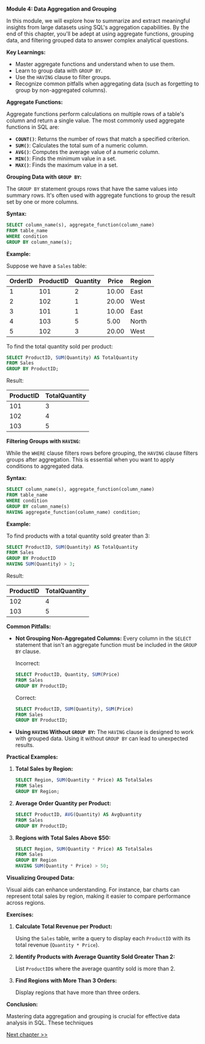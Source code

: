 **Module 4: Data Aggregation and Grouping**

In this module, we will explore how to summarize and extract meaningful insights from large datasets using SQL's aggregation capabilities. By the end of this chapter, you'll be adept at using aggregate functions, grouping data, and filtering grouped data to answer complex analytical questions.

**Key Learnings:**

- Master aggregate functions and understand when to use them.
- Learn to group data with `GROUP BY`.
- Use the `HAVING` clause to filter groups.
- Recognize common pitfalls when aggregating data (such as forgetting to group by non-aggregated columns).

**Aggregate Functions:**

Aggregate functions perform calculations on multiple rows of a table's column and return a single value. The most commonly used aggregate functions in SQL are:

- **`COUNT()`**: Returns the number of rows that match a specified criterion.
- **`SUM()`**: Calculates the total sum of a numeric column.
- **`AVG()`**: Computes the average value of a numeric column.
- **`MIN()`**: Finds the minimum value in a set.
- **`MAX()`**: Finds the maximum value in a set.

**Grouping Data with `GROUP BY`:**

The `GROUP BY` statement groups rows that have the same values into summary rows. It's often used with aggregate functions to group the result set by one or more columns.

**Syntax:**

```sql
SELECT column_name(s), aggregate_function(column_name)
FROM table_name
WHERE condition
GROUP BY column_name(s);
```

**Example:**

Suppose we have a `Sales` table:

| OrderID | ProductID | Quantity | Price | Region  |
|---------|-----------|----------|-------|---------|
| 1       | 101       | 2        | 10.00 | East    |
| 2       | 102       | 1        | 20.00 | West    |
| 3       | 101       | 1        | 10.00 | East    |
| 4       | 103       | 5        | 5.00  | North   |
| 5       | 102       | 3        | 20.00 | West    |

To find the total quantity sold per product:

```sql
SELECT ProductID, SUM(Quantity) AS TotalQuantity
FROM Sales
GROUP BY ProductID;
```

Result:

| ProductID | TotalQuantity |
|-----------|---------------|
| 101       | 3             |
| 102       | 4             |
| 103       | 5             |

**Filtering Groups with `HAVING`:**

While the `WHERE` clause filters rows before grouping, the `HAVING` clause filters groups after aggregation. This is essential when you want to apply conditions to aggregated data.

**Syntax:**

```sql
SELECT column_name(s), aggregate_function(column_name)
FROM table_name
WHERE condition
GROUP BY column_name(s)
HAVING aggregate_function(column_name) condition;
```

**Example:**

To find products with a total quantity sold greater than 3:

```sql
SELECT ProductID, SUM(Quantity) AS TotalQuantity
FROM Sales
GROUP BY ProductID
HAVING SUM(Quantity) > 3;
```

Result:

| ProductID | TotalQuantity |
|-----------|---------------|
| 102       | 4             |
| 103       | 5             |

**Common Pitfalls:**

- **Not Grouping Non-Aggregated Columns:** Every column in the `SELECT` statement that isn't an aggregate function must be included in the `GROUP BY` clause.

  Incorrect:

  ```sql
  SELECT ProductID, Quantity, SUM(Price)
  FROM Sales
  GROUP BY ProductID;
  ```

  Correct:

  ```sql
  SELECT ProductID, SUM(Quantity), SUM(Price)
  FROM Sales
  GROUP BY ProductID;
  ```

- **Using `HAVING` Without `GROUP BY`:** The `HAVING` clause is designed to work with grouped data. Using it without `GROUP BY` can lead to unexpected results.

**Practical Examples:**

1. **Total Sales by Region:**

   ```sql
   SELECT Region, SUM(Quantity * Price) AS TotalSales
   FROM Sales
   GROUP BY Region;
   ```

2. **Average Order Quantity per Product:**

   ```sql
   SELECT ProductID, AVG(Quantity) AS AvgQuantity
   FROM Sales
   GROUP BY ProductID;
   ```

3. **Regions with Total Sales Above $50:**

   ```sql
   SELECT Region, SUM(Quantity * Price) AS TotalSales
   FROM Sales
   GROUP BY Region
   HAVING SUM(Quantity * Price) > 50;
   ```

**Visualizing Grouped Data:**

Visual aids can enhance understanding. For instance, bar charts can represent total sales by region, making it easier to compare performance across regions.

**Exercises:**

1. **Calculate Total Revenue per Product:**

   Using the `Sales` table, write a query to display each `ProductID` with its total revenue (`Quantity * Price`).

2. **Identify Products with Average Quantity Sold Greater Than 2:**

   List `ProductID`s where the average quantity sold is more than 2.

3. **Find Regions with More Than 3 Orders:**

   Display regions that have more than three orders.

**Conclusion:**

Mastering data aggregation and grouping is crucial for effective data analysis in SQL. These techniques 

[Next chapter >>](https://github.com/Jacques2Marais/learn/blob/main/sql/chapter5.md)
